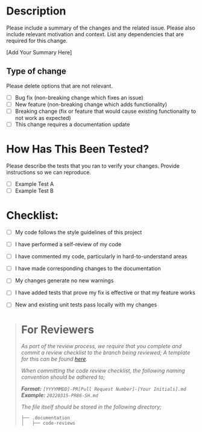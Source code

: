 # Description

Please include a summary of the changes and the related issue. Please also include relevant motivation and context. List any dependencies that are required for this change.

[Add Your Summary Here]

## Type of change

Please delete options that are not relevant.

- [ ] Bug fix (non-breaking change which fixes an issue)
- [ ] New feature (non-breaking change which adds functionality)
- [ ] Breaking change (fix or feature that would cause existing functionality to not work as expected)
- [ ] This change requires a documentation update

# How Has This Been Tested?

Please describe the tests that you ran to verify your changes. Provide instructions so we can reproduce. 

- [ ] Example Test A
- [ ] Example Test B

# Checklist:

- [ ] My code follows the style guidelines of this project
- [ ] I have performed a self-review of my code
- [ ] I have commented my code, particularly in hard-to-understand areas
- [ ] I have made corresponding changes to the documentation
- [ ] My changes generate no new warnings
- [ ] I have added tests that prove my fix is effective or that my feature works
- [ ] New and existing unit tests pass locally with my changes


># For Reviewers
>_As part of the review process, we require that you complete and commit a review checklist to the branch being reviewed; A template for this can be found [here](https://raw.githubusercontent.com/Intellicoreltd/.github/master/code_review_template.md)._
>
>_When committing the code review checklist, the following naming convention should be adhered to;_
>
>_**Format:** `[YYYYMMDD]-PR[Pull Request Number]-[Your Initials].md`_ \
>_**Example:** `20220315-PR86-SH.md`_
>
>_The file itself should be stored in the following directory;_
>```
>├── .documentation
>│   ├── code-reviews
>```
